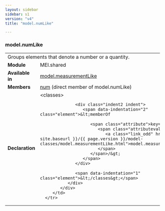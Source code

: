 ```yaml
---
layout: sidebar
sidebar: s1
version: "v4"
title: "model.numLike"

---
```


<div class="classSpec model">
   <h3 id="model.numLike">model.numLike</h3>
   <table class="wovenodd">
      <tr>
         <td colspan="2" class="wovenodd-col2">Groups elements that denote a number or a quantity.</td>
      </tr>
      <tr>
         <td class="wovenodd-col1">
            <strong>Module</strong>
         </td>
         <td class="wovenodd-col2">MEI.shared</td>
      </tr>
      <tr>
         <td class="wovenodd-col1">
            <strong>Available in</strong>
         </td>
         <td class="wovenodd-col2">
            <div class="parent">
               <div>
                  <a class="link_odd_classSpec" href="{{ site.baseurl }}/{{ page.version }}/model-classes/model.measurementLike.html">model.measurementLike</a>
               </div>
            </div>
         </td>
      </tr>
      <tr>
         <td class="wovenodd-col1">
            <strong>Members</strong>
         </td>
         <td class="wovenodd-col2">
            <div class="parent">
               <div>
                  <a class="link_odd_elementSpec" href="{{ site.baseurl }}/{{ page.version }}/elements/num.html">num</a> (direct member of model.numLike)
               </div>
            </div>
         </td>
      </tr>
      <tr>
         <td class="wovenodd-col1">
            <strong>Declaration</strong>
         </td>
         <td class="wovenodd-col2">
            <div xml:space="preserve" class="pre">
               <div class="indent1 indent">
                  <span data-indentation="1" class="element">&lt;classes&gt;</span>
                  
                  <div class="indent2 indent">
                     <span data-indentation="2" class="element">&lt;memberOf
                        
                        <span class="attribute">key=
                           <span class="attributevalue">"
                              <a class="link_odd" href="{{ site.baseurl }}/{{ page.version }}/model-classes/model.measurementLike.html">model.measurementLike</a>"
                           </span>
                        </span>/&gt;
                     </span>
                  </div>
                  
                  <span data-indentation="1" class="element">&lt;/classes&gt;</span>
               </div>
            </div>
         </td>
      </tr>
   </table>
</div>
